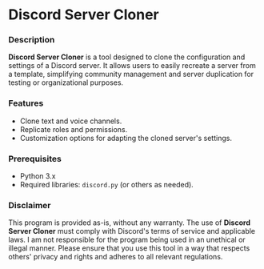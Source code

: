 # Discord Server Cloner

### Description
**Discord Server Cloner** is a tool designed to clone the configuration and settings of a Discord server. It allows users to easily recreate a server from a template, simplifying community management and server duplication for testing or organizational purposes.

### Features
- Clone text and voice channels.
- Replicate roles and permissions.
- Customization options for adapting the cloned server's settings.

### Prerequisites
- Python 3.x
- Required libraries: `discord.py` (or others as needed).

### Disclaimer
This program is provided as-is, without any warranty. The use of **Discord Server Cloner** must comply with Discord's terms of service and applicable laws. I am not responsible for the program being used in an unethical or illegal manner. Please ensure that you use this tool in a way that respects others' privacy and rights and adheres to all relevant regulations.
